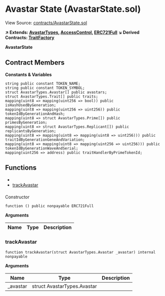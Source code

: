 # Avastar State (AvastarState.sol)

View Source: [contracts/AvastarState.sol](contracts/AvastarState.sol)

**↗ Extends: [AvastarTypes](AvastarTypes.md), [AccessControl](AccessControl.md), [ERC721Full](ERC721Full.md)**
**↘ Derived Contracts: [TraitFactory](TraitFactory.md)**

**AvastarState**

## Contract Members
**Constants & Variables**

```solidity
string public constant TOKEN_NAME;
string public constant TOKEN_SYMBOL;
struct AvastarTypes.Avastar[] public avastars;
struct AvastarTypes.Trait[] public traits;
mapping(uint8 => mapping(uint256 => bool)) public isHashUsedByGeneration;
mapping(uint8 => mapping(uint256 => uint256)) public tokenIdByGenerationAndHash;
mapping(uint8 => struct AvastarTypes.Prime[]) public primesByGeneration;
mapping(uint8 => struct AvastarTypes.Replicant[]) public replicantsByGeneration;
mapping(uint8 => mapping(uint8 => mapping(uint8 => uint256))) public traitIdByGenerationGeneAndVariation;
mapping(uint8 => mapping(uint8 => mapping(uint256 => uint256))) public tokenIdByGenerationWaveAndSerial;
mapping(uint256 => address) public traitHandlerByPrimeTokenId;

```

## Functions

- [](#)
- [trackAvastar](#trackavastar)

### 

Constructor

```solidity
function () public nonpayable ERC721Full 
```

**Arguments**

| Name        | Type           | Description  |
| ------------- |------------- | -----|

### trackAvastar

```solidity
function trackAvastar(struct AvastarTypes.Avastar _avastar) internal nonpayable
```

**Arguments**

| Name        | Type           | Description  |
| ------------- |------------- | -----|
| _avastar | struct AvastarTypes.Avastar |  | 

